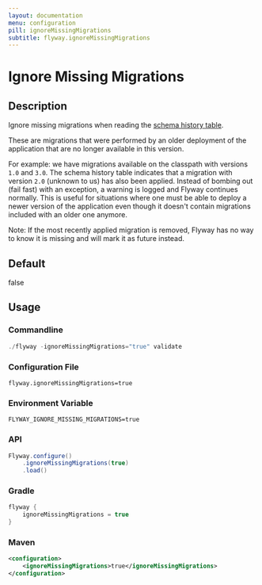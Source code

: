 ```yaml
---
layout: documentation
menu: configuration
pill: ignoreMissingMigrations
subtitle: flyway.ignoreMissingMigrations
---
```


# Ignore Missing Migrations

## Description
Ignore missing migrations when reading the [schema history table](/documentation/migrations#schema-history-table). 

These are migrations that were performed by an older deployment of the application that are no longer available in this version. 

For example: we have migrations available on the classpath with versions `1.0` and `3.0`. The schema history table indicates that a migration with version `2.0` (unknown to us) has also been applied. Instead of bombing out (fail fast) with an exception, a warning is logged and Flyway continues normally. This is useful for situations where one must be able to deploy a newer version of the application even though it doesn't contain migrations included with an older one anymore.

Note: If the most recently applied migration is removed, Flyway has no way to know it is missing and will mark it as future instead.

## Default
false

## Usage

### Commandline
```powershell
./flyway -ignoreMissingMigrations="true" validate
```

### Configuration File
```properties
flyway.ignoreMissingMigrations=true
```

### Environment Variable
```properties
FLYWAY_IGNORE_MISSING_MIGRATIONS=true
```

### API
```java
Flyway.configure()
    .ignoreMissingMigrations(true)
    .load()
```

### Gradle
```groovy
flyway {
    ignoreMissingMigrations = true
}
```

### Maven
```xml
<configuration>
    <ignoreMissingMigrations>true</ignoreMissingMigrations>
</configuration>
```